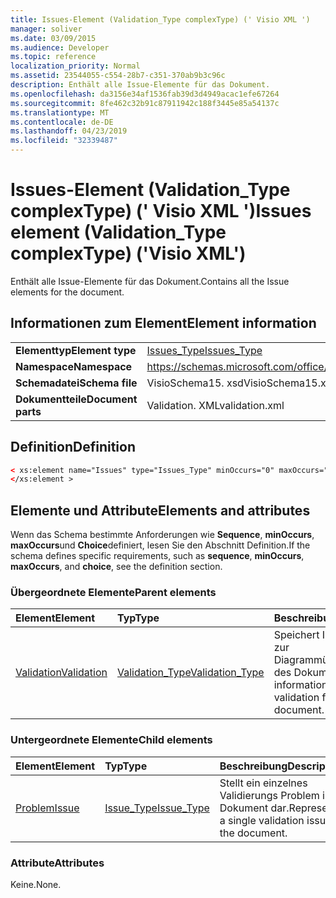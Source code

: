 ```yaml
---
title: Issues-Element (Validation_Type complexType) (' Visio XML ')
manager: soliver
ms.date: 03/09/2015
ms.audience: Developer
ms.topic: reference
localization_priority: Normal
ms.assetid: 23544055-c554-28b7-c351-370ab9b3c96c
description: Enthält alle Issue-Elemente für das Dokument.
ms.openlocfilehash: da3156e34af1536fab39d3d4949acac1efe67264
ms.sourcegitcommit: 8fe462c32b91c87911942c188f3445e85a54137c
ms.translationtype: MT
ms.contentlocale: de-DE
ms.lasthandoff: 04/23/2019
ms.locfileid: "32339487"
---
```

# <a name="issues-element-validationtype-complextype-visio-xml"></a><span data-ttu-id="646a7-103">Issues-Element (Validation_Type complexType) (' Visio XML ')</span><span class="sxs-lookup"><span data-stu-id="646a7-103">Issues element (Validation_Type complexType) ('Visio XML')</span></span>

<span data-ttu-id="646a7-104">Enthält alle Issue-Elemente für das Dokument.</span><span class="sxs-lookup"><span data-stu-id="646a7-104">Contains all the Issue elements for the document.</span></span>
  
## <a name="element-information"></a><span data-ttu-id="646a7-105">Informationen zum Element</span><span class="sxs-lookup"><span data-stu-id="646a7-105">Element information</span></span>

|||
|:-----|:-----|
|<span data-ttu-id="646a7-106">**Elementtyp**</span><span class="sxs-lookup"><span data-stu-id="646a7-106">**Element type**</span></span> <br/> |[<span data-ttu-id="646a7-107">Issues_Type</span><span class="sxs-lookup"><span data-stu-id="646a7-107">Issues_Type</span></span>](issues_type-complextypevisio-xml.md) <br/> |
|<span data-ttu-id="646a7-108">**Namespace**</span><span class="sxs-lookup"><span data-stu-id="646a7-108">**Namespace**</span></span> <br/> |https://schemas.microsoft.com/office/visio/2012/main  <br/> |
|<span data-ttu-id="646a7-109">**Schemadatei**</span><span class="sxs-lookup"><span data-stu-id="646a7-109">**Schema file**</span></span> <br/> |<span data-ttu-id="646a7-110">VisioSchema15. xsd</span><span class="sxs-lookup"><span data-stu-id="646a7-110">VisioSchema15.xsd</span></span>  <br/> |
|<span data-ttu-id="646a7-111">**Dokumentteile**</span><span class="sxs-lookup"><span data-stu-id="646a7-111">**Document parts**</span></span> <br/> |<span data-ttu-id="646a7-112">Validation. XML</span><span class="sxs-lookup"><span data-stu-id="646a7-112">validation.xml</span></span>  <br/> |
   
## <a name="definition"></a><span data-ttu-id="646a7-113">Definition</span><span class="sxs-lookup"><span data-stu-id="646a7-113">Definition</span></span>

```XML
< xs:element name="Issues" type="Issues_Type" minOccurs="0" maxOccurs="1" >
</xs:element >
```

## <a name="elements-and-attributes"></a><span data-ttu-id="646a7-114">Elemente und Attribute</span><span class="sxs-lookup"><span data-stu-id="646a7-114">Elements and attributes</span></span>

<span data-ttu-id="646a7-115">Wenn das Schema bestimmte Anforderungen wie **Sequence**, **minOccurs**, **maxOccurs**und **Choice**definiert, lesen Sie den Abschnitt Definition.</span><span class="sxs-lookup"><span data-stu-id="646a7-115">If the schema defines specific requirements, such as **sequence**, **minOccurs**, **maxOccurs**, and **choice**, see the definition section.</span></span> 
  
### <a name="parent-elements"></a><span data-ttu-id="646a7-116">Übergeordnete Elemente</span><span class="sxs-lookup"><span data-stu-id="646a7-116">Parent elements</span></span>

|<span data-ttu-id="646a7-117">**Element**</span><span class="sxs-lookup"><span data-stu-id="646a7-117">**Element**</span></span>|<span data-ttu-id="646a7-118">**Typ**</span><span class="sxs-lookup"><span data-stu-id="646a7-118">**Type**</span></span>|<span data-ttu-id="646a7-119">**Beschreibung**</span><span class="sxs-lookup"><span data-stu-id="646a7-119">**Description**</span></span>|
|:-----|:-----|:-----|
|[<span data-ttu-id="646a7-120">Validation</span><span class="sxs-lookup"><span data-stu-id="646a7-120">Validation</span></span>](validation-elementvisio-xml.md) <br/> |[<span data-ttu-id="646a7-121">Validation_Type</span><span class="sxs-lookup"><span data-stu-id="646a7-121">Validation_Type</span></span>](validation_type-complextypevisio-xml.md) <br/> |<span data-ttu-id="646a7-122">Speichert Informationen zur Diagrammüberprüfung des Dokuments.</span><span class="sxs-lookup"><span data-stu-id="646a7-122">Stores information about diagram validation for the document.</span></span>  <br/> |
   
### <a name="child-elements"></a><span data-ttu-id="646a7-123">Untergeordnete Elemente</span><span class="sxs-lookup"><span data-stu-id="646a7-123">Child elements</span></span>

|<span data-ttu-id="646a7-124">**Element**</span><span class="sxs-lookup"><span data-stu-id="646a7-124">**Element**</span></span>|<span data-ttu-id="646a7-125">**Typ**</span><span class="sxs-lookup"><span data-stu-id="646a7-125">**Type**</span></span>|<span data-ttu-id="646a7-126">**Beschreibung**</span><span class="sxs-lookup"><span data-stu-id="646a7-126">**Description**</span></span>|
|:-----|:-----|:-----|
|[<span data-ttu-id="646a7-127">Problem</span><span class="sxs-lookup"><span data-stu-id="646a7-127">Issue</span></span>](issue-element-issues_type-complextypevisio-xml.md) <br/> |[<span data-ttu-id="646a7-128">Issue_Type</span><span class="sxs-lookup"><span data-stu-id="646a7-128">Issue_Type</span></span>](issue_type-complextypevisio-xml.md) <br/> |<span data-ttu-id="646a7-129">Stellt ein einzelnes Validierungs Problem im Dokument dar.</span><span class="sxs-lookup"><span data-stu-id="646a7-129">Represents a single validation issue in the document.</span></span>  <br/> |
   
### <a name="attributes"></a><span data-ttu-id="646a7-130">Attribute</span><span class="sxs-lookup"><span data-stu-id="646a7-130">Attributes</span></span>

<span data-ttu-id="646a7-131">Keine.</span><span class="sxs-lookup"><span data-stu-id="646a7-131">None.</span></span>
  

